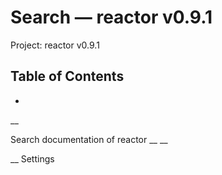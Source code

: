 # Search — reactor v0.9.1

Project: reactor v0.9.1

## Table of Contents

- 

__

Search documentation of reactor __ __

__ Settings

# 
